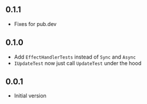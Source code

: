 ## 0.1.1

- Fixes for pub.dev

## 0.1.0

- Add `EffectHandlerTests` instead of `Sync` and `Async`
- `IUpdateTest` now just call `UpdateTest` under the hood

## 0.0.1

- Initial version